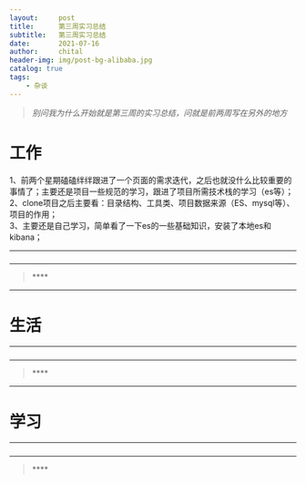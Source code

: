 ```yaml
---
layout:     post
title:      第三周实习总结
subtitle:   第三周实习总结
date:       2021-07-16
author:     chital
header-img: img/post-bg-alibaba.jpg
catalog: true
tags:
    - 杂谈
---
```


> *别问我为什么开始就是第三周的实习总结，问就是前两周写在另外的地方*

# 工作
1、前两个星期磕磕绊绊跟进了一个页面的需求迭代，之后也就没什么比较重要的事情了；主要还是项目一些规范的学习，跟进了项目所需技术栈的学习（es等）；<br>
2、clone项目之后主要看：目录结构、工具类、项目数据来源（ES、mysql等）、项目的作用；<br>
3、主要还是自己学习，简单看了一下es的一些基础知识，安装了本地es和kibana；<br>

***
### 

***
>****<br>


***
# 生活

***
###

***
>****<br>


***
# 学习

***
### 

***
>****<br>